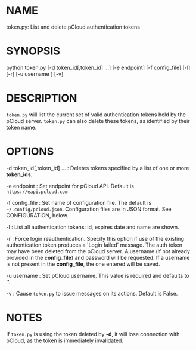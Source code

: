 # NAME
token.py: List and delete pCloud authentication tokens

# SYNOPSIS
python token.py   [-d token_id[,token_id] ...] [-e endpoint] [-f config_file]
                  [-l] [-r] [-u username ] [-v]

# DESCRIPTION
`token.py` will list the current set of valid authentication tokens
held by the pCloud server. `token.py` can also delete these tokens,
as identified by their token name.

# OPTIONS
-d token_id[,token_id] ...
: Deletes tokens specified by a list of one or more **token_ids**.

-e endpoint
: Set endpoint for pCloud API.  Default is `https://eapi.pcloud.com`

-f config_file
: Set name of configuration file. The default is
  `~/.config/pcloud.json`. Configuration files are in JSON
  format. See CONFIGURATION, below.

-l
: List all authentication tokens: id, expires date and name are shown.

-r
: Force login reauthentication. Specify this option if use of the
  existing authentication token produces a 'Login failed' message. The
  auth token may have been deleted from the pCloud server. A username
  (if not already provided in the **config_file**) and password will
  be requested. If a username is not present in the **config_file**,
  the one entered will be saved.

-u username
: Set pCloud username. This value is required and defaults to ''.

-v
: Cause `token.py` to issue messages on its actions. Default is False.

# NOTES
If `token.py` is using the token deleted by **-d**, it will lose
connection with pCloud, as the token is immediately invalidated.
